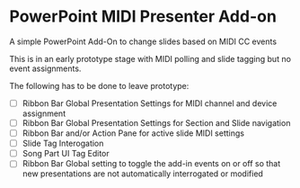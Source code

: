 # PowerPoint MIDI Presenter Add-on
A simple PowerPoint Add-On to change slides based on MIDI CC events

This is in an early prototype stage with MIDI polling and slide tagging but no event assignments.  

The following has to be done to leave prototype:
- [ ] Ribbon Bar Global Presentation Settings for MIDI channel and device assignment
- [ ] Ribbon Bar Global Presentation Settings for Section and Slide navigation
- [ ] Ribbon Bar and/or Action Pane for active slide MIDI settings 
- [ ] Slide Tag Interogation
- [ ] Song Part UI Tag Editor
- [ ] Ribbon Bar Global setting to toggle the add-in events on or off so that new presentations are not automatically interrogated or modified
